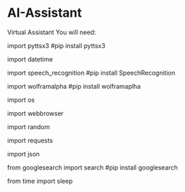 # AI-Assistant
Virtual Assistant 
You will need:

import pyttsx3 #pip install pyttsx3

import datetime 

import speech_recognition #pip install SpeechRecognition

import wolframalpha #pip install wolframaplha

import os

import webbrowser 

import random

import requests 

import json

from googlesearch import search #pip install googlesearch

from time import sleep
